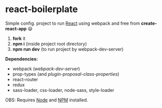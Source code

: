 # react-boilerplate

Simple config. project to run [React](https://reactjs.org) using webpack and free from **create-react-app** :smiley:

1. **fork** it
2. **npm i** (inside project root directory)
3. **npm run dev** (to run project by webpack-dev-server)


**Dependencies:**
- webpack (*webpack-dev-server*)
- prop-types (and *plugin-proposal-class-properties*)
- react-router
- redux
- sass-loader, css-loader, node-sass, style-loader


OBS: Requires [Node](https://nodejs.org/en/) and [NPM](https://www.npmjs.com) installed.
